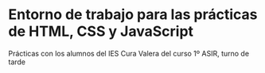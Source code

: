 # Entorno de trabajo para las prácticas de HTML, CSS y JavaScript
Prácticas con los alumnos del IES Cura Valera del curso 1º ASIR, turno de tarde
